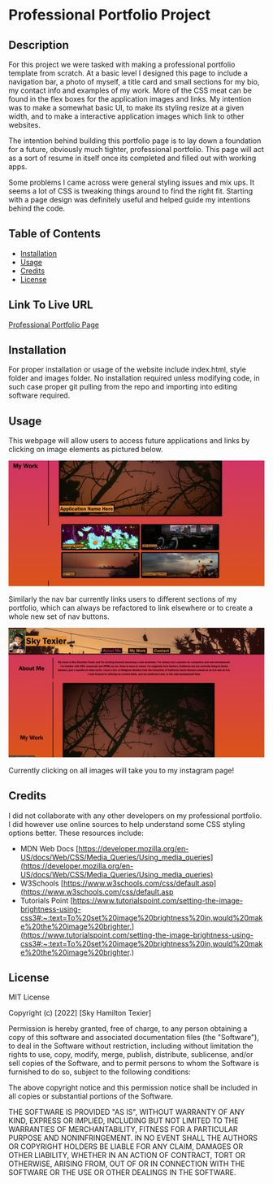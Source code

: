 # Professional Portfolio Project
 
## Description

For this project we were tasked with making a professional portfolio template from scratch. At a basic level I designed this page to include a navigation bar, a photo of myself, a title card and small sections for my bio, my contact info and examples of my work. More of the CSS meat can be found in the flex boxes for the application images and links. My intention was to make a somewhat basic UI, to make its styling resize at a given width, and to make a interactive application images which link to other websites.

The intention behind building this portfolio page is to lay down a foundation for a future, obviously much tighter, professional portfolio. This page will act as a sort of resume in itself once its completed and filled out with working apps. 

Some problems I came across were general styling issues and mix ups. It seems a lot of CSS is tweaking things around to find the right fit. Starting with a page design was definitely useful and helped guide my intentions behind the code.

## Table of Contents

- [Installation](#installation)
- [Usage](#usage)
- [Credits](#credits)
- [License](#license)
 
## Link To Live URL

[Professional Portfolio Page](https://skytexier.github.io/Professional-Portfolio/)

## Installation
 
For proper installation or usage of the website include index.html, style folder and images folder. No installation required unless modifying code, in such case proper git pulling from the repo and importing into editing software required.
 
## Usage

This webpage will allow users to access future applications and links by clicking on image elements as pictured below.

![alt text](/images/appcards.png)

Similarly the nav bar currently links users to different sections of my portfolio, which can always be refactored to link elsewhere or to create a whole new set of nav buttons. 

![alt text](/images/navbars.png)

Currently clicking on all images will take you to my instagram page! 

## Credits
 
I did not collaborate with any other developers on my professional portfolio. I did however use online sources to help understand some CSS styling options better. These resources include:
 
- MDN Web Docs [https://developer.mozilla.org/en-US/docs/Web/CSS/Media_Queries/Using_media_queries](https://developer.mozilla.org/en-US/docs/Web/CSS/Media_Queries/Using_media_queries)
- W3Schools [https://www.w3schools.com/css/default.asp](https://www.w3schools.com/css/default.asp
- Tutorials Point [https://www.tutorialspoint.com/setting-the-image-brightness-using-css3#:~:text=To%20set%20image%20brightness%20in,would%20make%20the%20image%20brighter.](https://www.tutorialspoint.com/setting-the-image-brightness-using-css3#:~:text=To%20set%20image%20brightness%20in,would%20make%20the%20image%20brighter.)
 
## License
 
MIT License
 
Copyright (c) [2022] [Sky Hamilton Texier]
 
Permission is hereby granted, free of charge, to any person obtaining a copy
of this software and associated documentation files (the "Software"), to deal
in the Software without restriction, including without limitation the rights
to use, copy, modify, merge, publish, distribute, sublicense, and/or sell
copies of the Software, and to permit persons to whom the Software is
furnished to do so, subject to the following conditions:
 
The above copyright notice and this permission notice shall be included in all
copies or substantial portions of the Software.
 
THE SOFTWARE IS PROVIDED "AS IS", WITHOUT WARRANTY OF ANY KIND, EXPRESS OR
IMPLIED, INCLUDING BUT NOT LIMITED TO THE WARRANTIES OF MERCHANTABILITY,
FITNESS FOR A PARTICULAR PURPOSE AND NONINFRINGEMENT. IN NO EVENT SHALL THE
AUTHORS OR COPYRIGHT HOLDERS BE LIABLE FOR ANY CLAIM, DAMAGES OR OTHER
LIABILITY, WHETHER IN AN ACTION OF CONTRACT, TORT OR OTHERWISE, ARISING FROM,
OUT OF OR IN CONNECTION WITH THE SOFTWARE OR THE USE OR OTHER DEALINGS IN THE
SOFTWARE.
